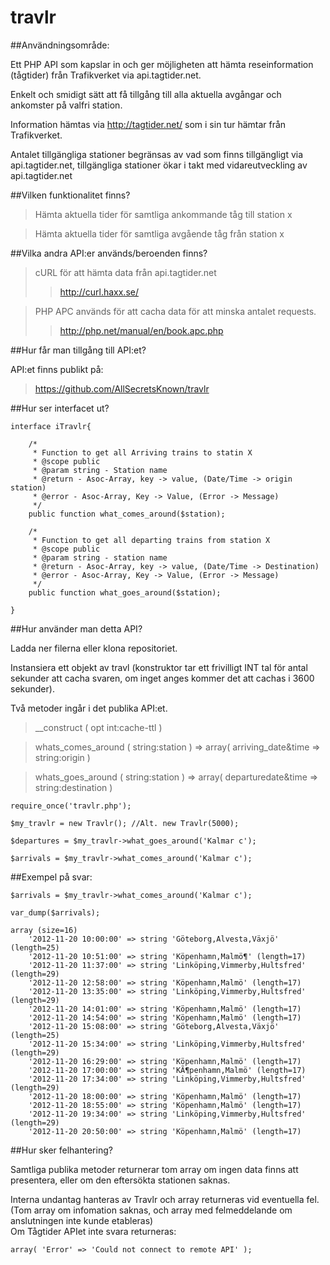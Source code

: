 travlr
======
##Användningsområde:

Ett PHP API som kapslar in och ger möjligheten att hämta reseinformation (tågtider) från Trafikverket via api.tagtider.net.

Enkelt och smidigt sätt att få tillgång till alla aktuella avgångar och ankomster på valfri station.

Information hämtas via http://tagtider.net/ som i sin tur hämtar från Trafikverket.

Antalet tillgängliga stationer begränsas av vad som finns tillgängligt via api.tagtider.net, tillgängliga stationer ökar i takt med vidareutveckling av api.tagtider.net <br />


##Vilken funktionalitet finns?

>Hämta aktuella tider för samtliga ankommande tåg till station x

>Hämta aktuella tider för samtliga avgående tåg från station x

##Vilka andra API:er används/beroenden finns?

>cURL för att hämta data från api.tagtider.net
>>http://curl.haxx.se/

>PHP APC används för att cacha data för att minska antalet requests.
>>http://php.net/manual/en/book.apc.php

##Hur får man tillgång till API:et?

API:et finns publikt på:

>https://github.com/AllSecretsKnown/travlr

##Hur ser interfacet ut?

	interface iTravlr{

		/*
		 * Function to get all Arriving trains to statin X
		 * @scope public
		 * @param string - Station name
		 * @return - Asoc-Array, key -> value, (Date/Time -> origin station)
		 * @error - Asoc-Array, Key -> Value, (Error -> Message)
		 */
		public function what_comes_around($station);

		/*
		 * Function to get all departing trains from station X
		 * @scope public
		 * @param string - station name
		 * @return - Asoc-Array, key -> value, (Date/Time -> Destination)
		 * @error - Asoc-Array, Key -> Value, (Error -> Message)
		 */
		public function what_goes_around($station);

	}

##Hur använder man detta API?

Ladda ner filerna eller klona repositoriet.

Instansiera ett objekt av travl (konstruktor tar ett frivilligt INT tal för antal sekunder att cacha svaren, om inget anges kommer det att cachas i 3600 sekunder).

Två metoder ingår i det publika API:et.

>__construct				( opt int:cache-ttl )

>whats_comes_around (	string:station	) =>		array( arriving_date&time => string:origin )

>whats_goes_around	(	string:station	) =>		array( departuredate&time => string:destination )


	require_once('travlr.php');

	$my_travlr = new Travlr(); //Alt. new Travlr(5000);

	$departures = $my_travlr->what_goes_around('Kalmar c');

	$arrivals = $my_travlr->what_comes_around('Kalmar c');

##Exempel på svar:

	$arrivals = $my_travlr->what_comes_around('Kalmar c');

	var_dump($arrivals);

	array (size=16)
		'2012-11-20 10:00:00' => string 'Göteborg,Alvesta,Växjö' (length=25)
		'2012-11-20 10:51:00' => string 'Köpenhamn,Malmö¶' (length=17)
		'2012-11-20 11:37:00' => string 'Linköping,Vimmerby,Hultsfred' (length=29)
		'2012-11-20 12:58:00' => string 'Köpenhamn,Malmö' (length=17)
		'2012-11-20 13:35:00' => string 'Linköping,Vimmerby,Hultsfred' (length=29)
		'2012-11-20 14:01:00' => string 'Köpenhamn,Malmö' (length=17)
		'2012-11-20 14:54:00' => string 'Köpenhamn,Malmö' (length=17)
		'2012-11-20 15:08:00' => string 'Göteborg,Alvesta,Växjö' (length=25)
		'2012-11-20 15:34:00' => string 'Linköping,Vimmerby,Hultsfred' (length=29)
		'2012-11-20 16:29:00' => string 'Köpenhamn,Malmö' (length=17)
		'2012-11-20 17:00:00' => string 'KÃ¶penhamn,Malmö' (length=17)
		'2012-11-20 17:34:00' => string 'Linköping,Vimmerby,Hultsfred' (length=29)
		'2012-11-20 18:00:00' => string 'Köpenhamn,Malmö' (length=17)
		'2012-11-20 18:55:00' => string 'Köpenhamn,Malmö' (length=17)
		'2012-11-20 19:34:00' => string 'Linköping,Vimmerby,Hultsfred' (length=29)
		'2012-11-20 20:50:00' => string 'Köpenhamn,Malmö' (length=17)

##Hur sker felhantering?

Samtliga publika metoder returnerar tom array om ingen data finns att presentera, eller om den eftersökta stationen saknas.

Interna undantag hanteras av Travlr och array returneras vid eventuella fel. (Tom array om infomation saknas, och array med felmeddelande om anslutningen inte kunde etableras)<br />
Om Tågtider APIet inte svara returneras:

	array( 'Error' => 'Could not connect to remote API' );


